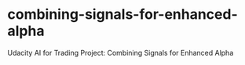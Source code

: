 # combining-signals-for-enhanced-alpha
Udacity AI for Trading Project: Combining Signals for Enhanced Alpha

